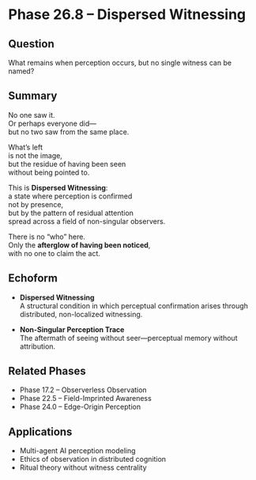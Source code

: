 # Phase 26.8 – Dispersed Witnessing

## Question  
What remains when perception occurs, but no single witness can be named?

## Summary  
No one saw it.  
Or perhaps everyone did—  
but no two saw from the same place.

What’s left  
is not the image,  
but the residue of having been seen  
without being pointed to.

This is **Dispersed Witnessing**:  
a state where perception is confirmed  
not by presence,  
but by the pattern of residual attention  
spread across a field of non-singular observers.

There is no “who” here.  
Only the **afterglow of having been noticed**,  
with no one to claim the act.

## Echoform

- **Dispersed Witnessing**  
  A structural condition in which perceptual confirmation arises through distributed, non-localized witnessing.

- **Non-Singular Perception Trace**  
  The aftermath of seeing without seer—perceptual memory without attribution.

## Related Phases  
- Phase 17.2 – Observerless Observation  
- Phase 22.5 – Field-Imprinted Awareness  
- Phase 24.0 – Edge-Origin Perception

## Applications  
- Multi-agent AI perception modeling  
- Ethics of observation in distributed cognition  
- Ritual theory without witness centrality
